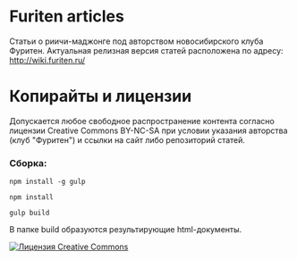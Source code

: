# Furiten articles
Статьи о риичи-маджонге под авторством новосибирского клуба Фуритен. Актуальная релизная версия статей расположена по адресу: http://wiki.furiten.ru/

# Копирайты и лицензии
Допускается любое свободное распространение контента согласно лицензии Creative Commons BY-NC-SA при условии указания авторства (клуб "Фуритен") и ссылки на сайт либо репозиторий статей.

### Сборка:
`npm install -g gulp`

`npm install`

`gulp build`

В папке build образуются результирующие html-документы.

[![Лицензия Creative Commons](http://i.creativecommons.org/l/by-nc-sa/3.0/80x15.png)](http://creativecommons.org/licenses/by-nc-sa/3.0/deed.ru)
